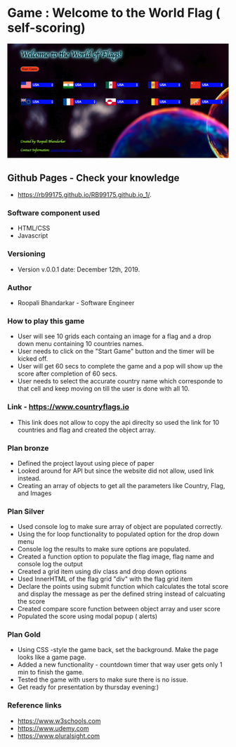 
# Game : Welcome to the World Flag ( self-scoring)

![](https://github.com/RB99175/RB99175.github.io_1/blob/master/worldFlags.png)


## Github Pages  - Check your knowledge
- https://rb99175.github.io/RB99175.github.io_1/.


### Software component used
- HTML/CSS
- Javascript

### Versioning
- Version v.0.0.1 date: December 12th, 2019.

### Author
- Roopali Bhandarkar - Software Engineer 

### How to play this game
- User will see 10 grids each containg an image for a flag and a drop down menu containing 10    countries names. 
- User needs to click on the "Start Game" button and the timer will be kicked off.
- User will get 60 secs to complete the game and a pop will show up the score after completion   of 60 secs.
- User needs to select the accurate country name which corresponde to that cell and keep         moving on till the user is done with all 10.


### Link - https://www.countryflags.io
- This link does not allow to copy the api direclty so used the link for 10 countries and flag  and created the object     array.

### Plan bronze
- Defined the project layout using piece of paper
- Looked around for API but since the website did not allow, used link instead.
- Creating an array of objects to get all the parameters like Country, Flag, and Images

### Plan Silver 
- Used console log to make sure array of object are populated correctly.
- Using the for loop functionality to populated option for the drop down menu
- Console log the results to make sure options are populated.
- Created a function option to populate the flag image, flag name and console log the output
- Created a grid item using div class and drop down options
- Used InnerHTML of the flag grid "div" with the flag grid item
- Declare the points using submit function which calculates the total score   and display the    message as per the defined string instead of calcuating     the score
- Created compare score function between object array and user score 
- Populated the score using modal popup ( alerts)

### Plan Gold
- Using CSS -style the game back, set the background. Make the page looks like a game page. 
- Added a new functionality - countdown timer that way user gets only 1 min to finish the game.
- Tested the game with users to make sure there is no issue.
- Get ready for presentation by thursday evening:)

### Reference links
- https://www.w3schools.com
- https://www.udemy.com
- https://www.pluralsight.com



